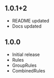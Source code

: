## 1.0.1+2

- README updated
- Docs updated

## 1.0.0

- Initial release
- Rules
- GroupRules
- CombinedRules
